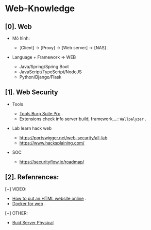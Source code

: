# Web-Knowledge


## [0]. Web 

- Mô hình:
  * [Client] -> [Proxy] -> [Web server] -> [NAS] .

- Language + Framework => WEB
  * Java/Spring/Spring Boot
  * JavaScript/TypeScript/NodeJS
  * Python/Django/Flask

## [1]. Web Security 

- Tools
  * [Tools Burp Suite Pro](https://gitlab.com/hypnguyen1209/burp-pro?fbclid=IwAR29_fPDBXSdrYMbjx_ADP8ulzBxQZh1rEAJh0Jo3985VGOuuQOo4hVQUL4) .
  * Extensions check info server build, framework,...: `Wallpalyzer` .

- Lab learn hack web 
  * https://portswigger.net/web-security/all-lab
  * https://www.hacksplaining.com/
    
- SOC
  * https://securityflow.io/roadmap/

## [2]. Refenrences:

[+] VIDEO: 
- [How to put an HTML website online](https://youtu.be/p1QU3kLFPdg) .
- [Docker for web](https://www.youtube.com/watch?v=M-Uf-GjtYyA&list=PLxF76yfppeZafDqtHWXOMu6HoLCydjCtL) .

[+] OTHER:
- [Buid Server Physical](https://www.youtube.com/watch?v=apC1bOLbzbY)
